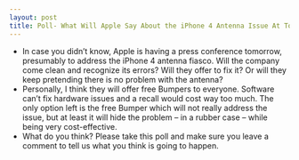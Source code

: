 ```yaml
---
layout: post
title: Poll- What Will Apple Say About the iPhone 4 Antenna Issue At Tomorrows Event?
---
```

* In case you didn’t know, Apple is having a press conference tomorrow, presumably to address the iPhone 4 antenna fiasco. Will the company come clean and recognize its errors? Will they offer to fix it? Or will they keep pretending there is no problem with the antenna?
* Personally, I think they will offer free Bumpers to everyone. Software can’t fix hardware issues and a recall would cost way too much. The only option left is the free Bumper which will not really address the issue, but at least it will hide the problem – in a rubber case – while being very cost-effective.
* What do you think? Please take this poll and make sure you leave a comment to tell us what you think is going to happen.

